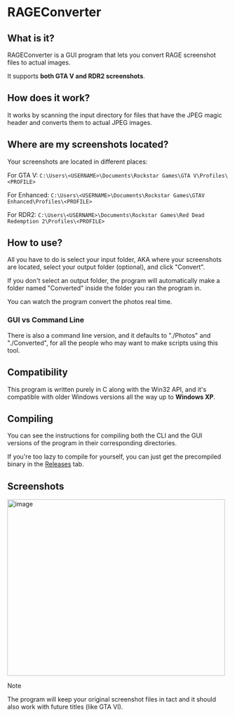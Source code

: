 # RAGEConverter

## What is it?
RAGEConverter is a GUI program that lets you convert RAGE screenshot files to actual images.

It supports **both GTA V and RDR2 screenshots**.

## How does it work?
It works by scanning the input directory for files that have the JPEG magic header and converts them to actual JPEG images.

## Where are my screenshots located?
Your screenshots are located in different places:

For GTA V:
`C:\Users\<USERNAME>\Documents\Rockstar Games\GTA V\Profiles\<PROFILE>`

For Enhanced:
`C:\Users\<USERNAME>\Documents\Rockstar Games\GTAV Enhanced\Profiles\<PROFILE>`

For RDR2:
`C:\Users\<USERNAME>\Documents\Rockstar Games\Red Dead Redemption 2\Profiles\<PROFILE>`

## How to use?
All you have to do is select your input folder, AKA where your screenshots are located, select your output folder (optional), and click "Convert".

If you don't select an output folder, the program will automatically make a folder named "Converted" inside the folder you ran the program in.

You can watch the program convert the photos real time.

### GUI vs Command Line
There is also a command line version, and it defaults to "./Photos" and "./Converted", for all the people who may want to make scripts using this tool.

## Compatibility
This program is written purely in C along with the Win32 API, and it's compatible with older Windows versions all the way up to **Windows XP**.

## Compiling
You can see the instructions for compiling both the CLI and the GUI versions of the program in their corresponding directories.

If you're too lazy to compile for yourself, you can just get the precompiled binary in the [Releases](https://github.com/NotStrahinja/RAGEConverter/releases/latest) tab.

## Screenshots

<img width="496" height="402" alt="image" src="https://github.com/user-attachments/assets/bd8ad4c8-c72b-4cd5-8b8a-9a148f0d71e6" />


> [!NOTE]
> The program will keep your original screenshot files in tact and it should also work with future titles (like GTA VI).
